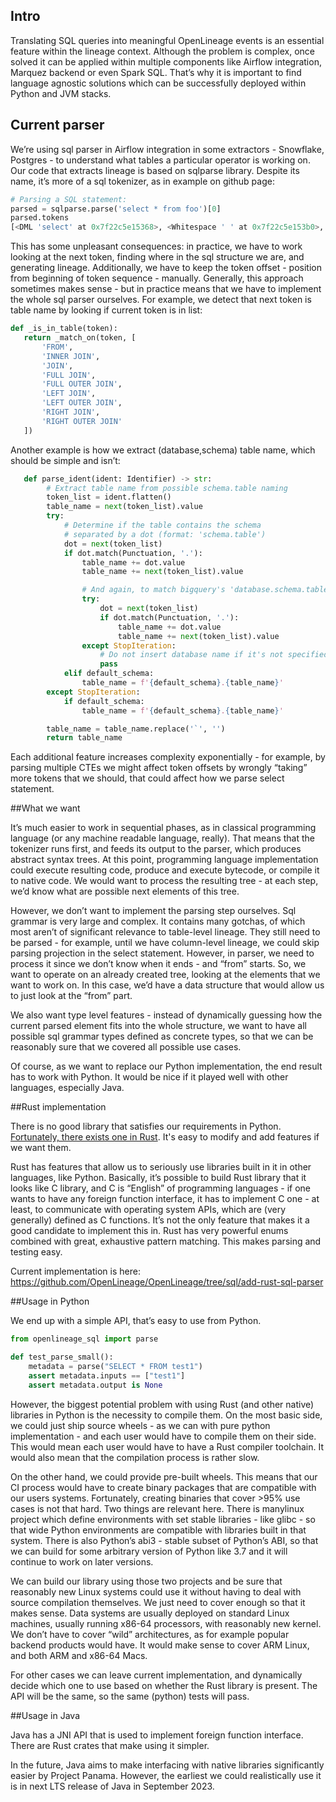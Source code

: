 ## Intro 
Translating SQL queries into meaningful OpenLineage events is an essential feature within the lineage context. 
Although the problem is complex, once solved it can be applied within multiple components like Airflow integration, Marquez backend or even Spark SQL. 
That’s why it is important to find language agnostic solutions which can be successfully deployed within Python and JVM stacks. 

## Current parser
We’re using sql parser in Airflow integration in some extractors - Snowflake, Postgres - to understand what tables a particular operator is working on. Our code that extracts lineage is based on sqlparse library. Despite its name, it’s more of a sql tokenizer, as in example on github page:

```python
# Parsing a SQL statement:
parsed = sqlparse.parse('select * from foo')[0]
parsed.tokens
[<DML 'select' at 0x7f22c5e15368>, <Whitespace ' ' at 0x7f22c5e153b0>, <Wildcard '*' ... ]
```


This has some unpleasant consequences: in practice, we have to work looking at the next token, finding where in the sql structure we are, and generating lineage. Additionally, we have to keep the token offset - position from beginning of token sequence - manually. Generally, this approach sometimes makes sense - but in practice means that we have to implement the whole sql parser ourselves. For example, we detect that next token is table name by looking if current token is in list:

```python
def _is_in_table(token):
   return _match_on(token, [
       'FROM',
       'INNER JOIN',
       'JOIN',
       'FULL JOIN',
       'FULL OUTER JOIN',
       'LEFT JOIN',
       'LEFT OUTER JOIN',
       'RIGHT JOIN',
       'RIGHT OUTER JOIN'
   ])
```

Another example is how we extract (database,schema) table name, which should be simple and isn’t:
```python
   def parse_ident(ident: Identifier) -> str:
        # Extract table name from possible schema.table naming
        token_list = ident.flatten()
        table_name = next(token_list).value
        try:
            # Determine if the table contains the schema
            # separated by a dot (format: 'schema.table')
            dot = next(token_list)
            if dot.match(Punctuation, '.'):
                table_name += dot.value
                table_name += next(token_list).value

                # And again, to match bigquery's 'database.schema.table'
                try:
                    dot = next(token_list)
                    if dot.match(Punctuation, '.'):
                        table_name += dot.value
                        table_name += next(token_list).value
                except StopIteration:
                    # Do not insert database name if it's not specified
                    pass
            elif default_schema:
                table_name = f'{default_schema}.{table_name}'
        except StopIteration:
            if default_schema:
                table_name = f'{default_schema}.{table_name}'

        table_name = table_name.replace('`', '')
        return table_name
```

Each additional feature increases complexity exponentially - for example, by parsing multiple CTEs we might affect token offsets by wrongly “taking” more tokens that we should, that could affect how we parse select statement.

##What we want

It’s much easier to work in sequential phases, as in classical programming language (or any machine readable language, really). That means that the tokenizer runs first, and feeds its output to the parser, which produces abstract syntax trees. At this point, programming language implementation could execute resulting code, produce and execute bytecode, or compile it to native code. We would want to process the resulting tree - at each step, we’d know what are possible next elements of this tree. 

However, we don’t want to implement the parsing step ourselves. Sql grammar is very large and complex. It contains many gotchas, of which most aren’t of significant relevance to table-level lineage. They still need to be parsed - for example, until we have column-level lineage, we could skip parsing projection in the select statement. However, in parser, we need to process it since we don’t know when it ends - and “from” starts. So, we want to operate on an already created tree, looking at the elements that we want to work on. In this case, we’d have a data structure that would allow us to just look at the “from” part.

We also want type level features - instead of dynamically guessing how the current parsed element fits into the whole structure, we want to have all possible sql grammar types defined as concrete types, so that we can be reasonably sure that we covered all possible use cases. 

Of course, as we want to replace our Python implementation, the end result has to work with Python. It would be nice if it played well with other languages, especially Java.


##Rust implementation

There is no good library that satisfies our requirements in Python. [Fortunately, there exists one in Rust](https://github.com/sqlparser-rs/sqlparser-rs/). It's easy to modify and add features if we want them.

Rust has features that allow us to seriously use libraries built in it in other languages, like Python. Basically, it’s possible to build Rust library that it looks like C library, and C is “English” of programming languages - if one wants to have any foreign function interface, it has to implement C one - at least, to communicate with operating system APIs, which are (very generally) defined as C functions.
It’s not the only feature that makes it a good candidate to implement this in. Rust has very powerful enums combined with great, exhaustive pattern matching. This makes parsing and testing easy.

Current implementation is here: https://github.com/OpenLineage/OpenLineage/tree/sql/add-rust-sql-parser

##Usage in Python

We end up with a simple API, that’s easy to use from Python. 
```python
from openlineage_sql import parse

def test_parse_small():
    metadata = parse("SELECT * FROM test1")
    assert metadata.inputs == ["test1"]
    assert metadata.output is None
```
However, the biggest potential problem with using Rust (and other native) libraries in Python is the necessity to compile them. On the most basic side, we could just ship source wheels - as we can with pure python implementation - and each user would have to compile them on their side. This would mean each user would have to have a Rust compiler toolchain. It would also mean that the compilation process is rather slow. 

On the other hand, we could provide pre-built wheels. This means that our CI process would have to create binary packages that are compatible with our users systems. Fortunately, creating binaries that cover >95% use cases is not that hard. Two things are relevant here. There is manylinux project which define environments with set stable libraries - like glibc - so that wide Python environments are compatible with libraries built in that system. There is also Python’s abi3 - stable subset of Python’s ABI, so that we can build for some arbitrary version of Python like 3.7 and it will continue to work on later versions.

We can build our library using those two projects and be sure that reasonably new Linux systems could use it without having to deal with source compilation themselves. We just need to cover enough so that it makes sense. Data systems are usually deployed on standard Linux machines, usually running x86-64 processors, with reasonably new kernel. We don’t have to cover “wild” architectures, as for example popular backend products would have. It would make sense to cover ARM Linux, and both ARM and x86-64 Macs.

For other cases we can leave current implementation, and dynamically decide which one to use based on whether the Rust library is present.
The API will be the same, so the same (python) tests will pass.

##Usage in Java

Java has a JNI API that is used to implement foreign function interface. 
There are Rust crates that make using it simpler. 

In the future, Java aims to make interfacing with native libraries significantly easier by Project Panama. However, the earliest we could realistically use it is in next LTS release of Java in September 2023. 
